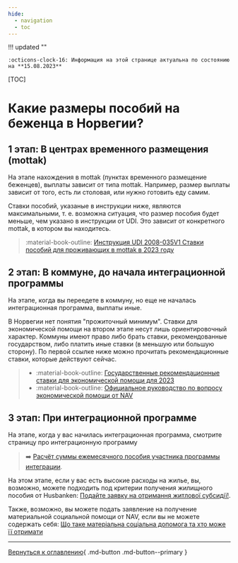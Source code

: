 ```yaml
---
hide:
  - navigation
  - toc
---
```

!!! updated ""

    :octicons-clock-16: Информация на этой странице актуальна по состоянию на **15.08.2023**

[TOC]

# Какие размеры пособий на беженца в Норвегии?
## 1 этап: В центрах временного размещения (mottak)
На этапе нахождения в mottak (пунктах временного размещение беженцев), выплаты зависит от типа mottak. Например, размер выплаты зависит от того, есть ли столовая, или нужно готовить еду самим. 

Ставки пособий, указаные в инструкции ниже, являются максимальными, т. е. возможна ситуация, что размер пособия будет меньше, чем указано в инструкции от UDI. Это зависит от конкретного mottak, в котором вы находитесь. 

> :material-book-outline: [Инструкция UDI 2008-035V1 Ставки пособий для проживающих в mottak в 2023 году](https://www.udiregelverk.no/rettskilder/udi-retningslinjer/udi-2008-035/udi-2008-035v1/)

## 2 этап: В коммуне, **до** начала интеграционной программы

На этапе, когда вы переедете в коммуну, но еще не началась интеграционная программа, выплаты иные. 

В Норвегии нет понятия "прожиточный минимум". Ставки для экономической помощи на втором этапе несут лишь ориентировочный характер. Коммуны имеют право либо брать ставки, рекомендованные государством, либо платить иные ставки (в меньшую или большую сторону). По первой ссылке ниже можно прочитать рекомендационные ставки, которые действуют сейчас. 

> - :material-book-outline: [Государственные рекомендационные ставки для экономической помощи для 2023](https://www.regjeringen.no/no/dokumenter/rundskriv-a-22023-statlege-rettleiande-retningslinjer-for-okonomisk-stonad-for-2023/id2986270/)
> - :material-book-outline: [Официальное руководство по вопросу экономической помощи от NAV](https://www.statsforvalteren.no/siteassets/fm-agder/bilder-agder/helse-omsorg-og-sosialtjenester-bilder/sosiale-tjenester/ny-veileder-om-okonomisk-stonad-etter-sosialtjenesteloven.pdf)

## 3 этап: При интеграционной программе
На этапе, когда у вас начилась интеграционная программа, смотрите cтраницу про интеграционную программу

> :arrow_right: [Расчёт суммы ежемесячного пособия участника программы интеграции](introduction-programme.md/#3).

На этом этапе, если у вас есть высокие расходы на жилье, вы, возможно, можете подходить под критерии получения жилищного пособия от Husbanken: [Подайте заявку на отримання житлової субсидії!](https://nedlasting.husbanken.no/Filer/9e5u.pdf). 

Также, возможно, вы можете подать заявление на получение материальной социальной помощи от NAV, если вы не можете содержать себя: [Що таке матеріальна соціальна допомога та хто може її отримати](https://www.nav.no/ukraina/uk#socialnadopomoga)

---

[Вернуться к оглавлению](index.md){ .md-button .md-button--primary }
